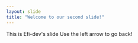 ```yaml
---
layout: slide
title: "Welcome to our second slide!"
---
```

This is Efi-dev's slide
Use the left arrow to go back!